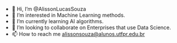 - 👋 Hi, I’m @AlissonLucasSouza
- 👀 I’m interested in Machine Learning methods.
- 🌱 I’m currently learning AI algorithms.
- 💞️ I’m looking to collaborate on Enterprises that use Data Science.
- 📫 How to reach me alissonsouza@alunos.utfpr.edu.br

<!---
AlissonLucasSouza/AlissonLucasSouza is a ✨ special ✨ repository because its `README.md` (this file) appears on your GitHub profile.
You can click the Preview link to take a look at your changes.
--->
